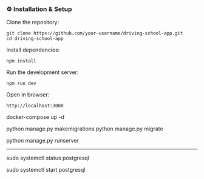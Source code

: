 
### ⚙️ Installation & Setup

Clone the repository:
```
git clone https://github.com/your-username/driving-school-app.git
cd driving-school-app

```
Install dependencies:
```
npm install

```
Run the development server:
```
npm run dev

```
Open in browser:
```
http://localhost:3000
```

docker-compose up -d


python manage.py makemigrations
python manage.py migrate

python manage.py runserver



---------------------------
sudo systemctl status postgresql

sudo systemctl start postgresql


